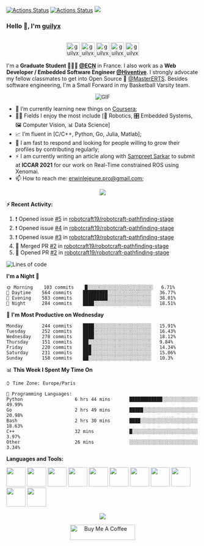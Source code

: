 [![Actions Status](https://github.com/guilyx/guilyx/workflows/wakatime-stats/badge.svg)](https://github.com/guilyx/guilyx/actions)
[![Actions Status](https://github.com/guilyx/guilyx/workflows/update-gh-activity/badge.svg)](https://github.com/guilyx/guilyx/actions)
![](https://visitor-badge.glitch.me/badge?page_id=guilyx.guilyx)

### Hello 👋, I'm [guilyx](https://guilyx.github.io) 

<p align="center">
<br/>
<a href="https://twitter.com/spida_rwin">
  <img alt="guilyx | Twitter" width="35px" src="https://image.flaticon.com/icons/svg/2111/2111703.svg" />
</a>
<a href="https://www.linkedin.com/in/erwinlejeune-lkn">
  <img alt="guilyx's LinkdeIN" width="35px" src="https://image.flaticon.com/icons/svg/2111/2111465.svg" />
</a>
<a href="https://www.facebook.com/erwin.lejeune">
  <img alt="guilyx's Facebook" width="35px" src="https://image.flaticon.com/icons/svg/2111/2111342.svg" />
</a>
<a href="https://www.instagram.com/spid_erwin">
  <img alt="guilyx's Instagram" width="35px" src="https://image.flaticon.com/icons/svg/2111/2111421.svg" />
</a>
<a href="https://open.spotify.com/user/11147618695?si=zZFn6uAGRLyoU02lsG50GA">
  <img alt="guilyx's Spotify" width="35px" src="https://image.flaticon.com/icons/svg/2111/2111627.svg" />
</a>
</p>

I'm a **Graduate Student 👨🏽‍💼 [@ECN](https://www.ec-nantes.fr)** in France. I also work as a **Web Developer / Embedded Software Engineer [@Hiventive](https://www.hiventive.com)**. I strongly advocate my fellow classmates to get into Open Source 📢 [@MasterERTS](https://github.com/MasterERTS). Besides software engineering, I'm a Small Forward in my Basketball Varsity team.

<p align="center">
<img align="center" alt="GIF" src="https://media1.tenor.com/images/1c6140897565e34a4e98f618e220dc0d/tenor.gif?itemid=9358372" />
</p>

- 📖 I’m currently learning new things on [Coursera](https://www.coursera.org);
- 🤹🏽 Fields I enjoy the most include [🤖 Robotics, 🎛 Embedded Systems, 🖼 Computer Vision, 📊 Data Science]
- 📈 I’m fluent in [C/C++, Python, Go, Julia, Matlab];
- 💬 I am fast to respond and looking for people willing to grow their profiles by contributing regularly;
- ⚡️ I am currently writing an article along with [Sampreet Sarkar](https://github.com/sampreets3) to submit at **ICCAR 2021** for our work on Real-Time constrained ROS using Xenomai.
- 📫 How to reach me: <erwinlejeune.pro@gmail.com>;

<p align="center">
  <img alig src="https://github-profile-trophy.vercel.app/?username=guilyx&column=6&rank=SSS,SS,S,AAA,AA,A,B,C" />
</p>


**:zap: Recent Activity:**

<!--START_SECTION:activity-->
1. ❗️ Opened issue [#5](https://github.com/robotcraft19/robotcraft-pathfinding-stage/issues/5) in [robotcraft19/robotcraft-pathfinding-stage](https://github.com/robotcraft19/robotcraft-pathfinding-stage)
2. ❗️ Opened issue [#4](https://github.com/robotcraft19/robotcraft-pathfinding-stage/issues/4) in [robotcraft19/robotcraft-pathfinding-stage](https://github.com/robotcraft19/robotcraft-pathfinding-stage)
3. ❗️ Opened issue [#3](https://github.com/robotcraft19/robotcraft-pathfinding-stage/issues/3) in [robotcraft19/robotcraft-pathfinding-stage](https://github.com/robotcraft19/robotcraft-pathfinding-stage)
4. 🎉 Merged PR [#2](https://github.com/robotcraft19/robotcraft-pathfinding-stage/pull/2) in [robotcraft19/robotcraft-pathfinding-stage](https://github.com/robotcraft19/robotcraft-pathfinding-stage)
5. 💪 Opened PR [#2](https://github.com/robotcraft19/robotcraft-pathfinding-stage/pull/2) in [robotcraft19/robotcraft-pathfinding-stage](https://github.com/robotcraft19/robotcraft-pathfinding-stage)
<!--END_SECTION:activity-->

<!--START_SECTION:waka-->
![Lines of code](https://img.shields.io/badge/From%20Hello%20World%20I%27ve%20Written-17.5%20million%20lines%20of%20code-blue)

**I'm a Night 🦉** 

```text
🌞 Morning    103 commits    █░░░░░░░░░░░░░░░░░░░░░░░░   6.71% 
🌆 Daytime    564 commits    █████████░░░░░░░░░░░░░░░░   36.77% 
🌃 Evening    583 commits    █████████░░░░░░░░░░░░░░░░   38.01% 
🌙 Night      284 commits    ████░░░░░░░░░░░░░░░░░░░░░   18.51%

```
📅 **I'm Most Productive on Wednesday** 

```text
Monday       244 commits    ████░░░░░░░░░░░░░░░░░░░░░   15.91% 
Tuesday      252 commits    ████░░░░░░░░░░░░░░░░░░░░░   16.43% 
Wednesday    278 commits    ████░░░░░░░░░░░░░░░░░░░░░   18.12% 
Thursday     151 commits    ██░░░░░░░░░░░░░░░░░░░░░░░   9.84% 
Friday       220 commits    ███░░░░░░░░░░░░░░░░░░░░░░   14.34% 
Saturday     231 commits    ███░░░░░░░░░░░░░░░░░░░░░░   15.06% 
Sunday       158 commits    ██░░░░░░░░░░░░░░░░░░░░░░░   10.3%

```


📊 **This Week I Spent My Time On** 

```text
⌚︎ Time Zone: Europe/Paris

💬 Programming Languages: 
Python                   6 hrs 44 mins       ████████████░░░░░░░░░░░░░   49.99% 
Go                       2 hrs 49 mins       █████░░░░░░░░░░░░░░░░░░░░   20.98% 
Bash                     2 hrs 30 mins       ████░░░░░░░░░░░░░░░░░░░░░   18.63% 
C++                      32 mins             █░░░░░░░░░░░░░░░░░░░░░░░░   3.97% 
Other                    26 mins             ░░░░░░░░░░░░░░░░░░░░░░░░░   3.34%

```


<!--END_SECTION:waka-->

**Languages and Tools:**  

<code><img height="50" src="https://image.flaticon.com/icons/svg/2861/2861557.svg"></code>
<code><img height="50" src="https://image.flaticon.com/icons/svg/3190/3190604.svg"></code>
<code><img height="50" src="https://image.flaticon.com/icons/svg/2942/2942156.svg"></code>
<code><img height="50" src="https://img.icons8.com/color/48/000000/golang.png"></code>
<code><img height="50" src="https://image.flaticon.com/icons/svg/1628/1628182.svg"></code>
<code><img height="50" src="https://image.flaticon.com/icons/png/512/2085/2085061.png"></code>
<code><img height="50" src="https://image.flaticon.com/icons/svg/2535/2535543.svg"></code>
<code><img height="50" src="https://cdn.icon-icons.com/icons2/1508/PNG/512/matlab_104289.png"></code>
<code><img height="50" src="https://image.flaticon.com/icons/svg/2721/2721297.svg"></code>
<code><img height="50" src="https://image.flaticon.com/icons/svg/752/752605.svg"></code>
<code><img height="50" src="https://image.flaticon.com/icons/svg/1680/1680899.svg"></code>

<p align="center">
<img align="center" src="https://github-readme-stats.vercel.app/api?username=guilyx&show_icons=true&hide_border=true">
</p>

<p align="center">
<a href="https://www.buymeacoffee.com/dq01aOE" target="_blank"><img src="https://cdn.buymeacoffee.com/buttons/default-red.png" alt="Buy Me A Coffee" height="40" width="170" ></a>
</p>
